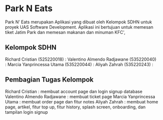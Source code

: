 # Park N Eats

Park N' Eats merupakan Aplikasi yang dibuat oleh Kelompok SDHN untuk proyek UAS Software Development. Aplikasi ini bertujuan untuk memesan tiket Jatim Park dan memesan makanan dan minuman KFC',

## Kelompok SDHN 
Richard Cristian             (525220018) :
Valentino Almendo Radjawane  (535220040) :
Marcia Yanprincessa Utama    (535220044) : 
Aliyah Zahrah                (535220243) : 

## Pembagian Tugas Kelompok
Richard Cristian             : membuat account page dan login signup database 
Valentino Almendo Radjawane  : membuat ticket page 
Marcia Yanprincessa Utama    : membuat order page dan fitur notes
Aliyah Zahrah                : membuat home page, artikel, fitur top up, fitur history, splash screen, onboarding, dan tampilan login signup
